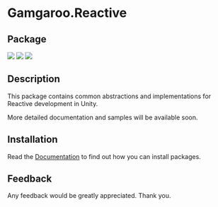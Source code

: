 # Gamgaroo.Reactive

## Package

[![](https://img.shields.io/github/v/release/Gamgaroo/Reactive?include_prereleases)](https://github.com/Gamgaroo/Reactive/releases)
[![](https://img.shields.io/npm/v/com.gamgaroo.reactive?label=MyGet&registry_uri=https://www.myget.org/F/gamgaroo/npm/)](https://www.myget.org/feed/gamgaroo/package/npm/com.gamgaroo.reactive)
[![](https://img.shields.io/github/license/Gamgaroo/Reactive.svg)](https://github.com/Gamgaroo/Reactive/blob/master/LICENSE.md)

## Description

This package contains common abstractions and implementations for Reactive development in Unity.

More detailed documentation and samples will be available soon.

## Installation

Read the [Documentation](https://github.com/Gamgaroo/Docs#Installation) to find out how you can install packages.

## Feedback

Any feedback would be greatly appreciated. Thank you.
